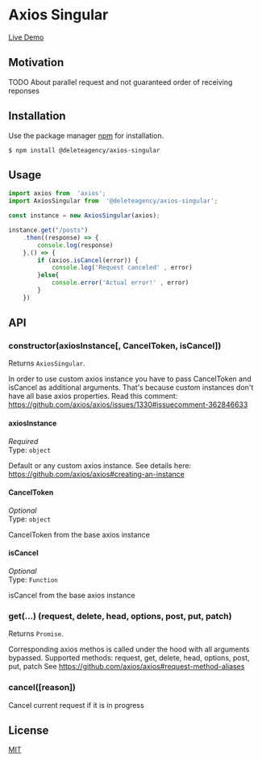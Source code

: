 # Axios Singular

[Live Demo](https://delete-agency.github.io/axios-singular/)

## Motivation

TODO About parallel request and not guaranteed order of receiving reponses

## Installation

Use the package manager [npm](https://docs.npmjs.com/about-npm/) for installation.

```
$ npm install @deleteagency/axios-singular
```

## Usage

```js
import axios from  'axios';
import AxiosSingular from  '@deleteagency/axios-singular';

const instance = new AxiosSingular(axios);

instance.get("/posts")
    .then((response) => {
        console.log(response)
    },() => {
        if (axios.isCancel(error)) {
            console.log('Request canceled' , error)
        }else{
            console.error('Actual error!' , error)
        }
    })
```

## API

### constructor(axiosInstance[, CancelToken, isCancel])

Returns `AxiosSingular`.

In order to use custom axios instance you have to pass CancelToken and isCancel as additional arguments.
That's because custom instances don't have all base axios properties. Read this comment: https://github.com/axios/axios/issues/1330#issuecomment-362846633

#### axiosInstance

*Required*<br>
Type: `object`

Default or any custom axios instance. See details here: https://github.com/axios/axios#creating-an-instance

#### CancelToken

*Optional*<br>
Type: `object`

CancelToken from the base axios instance

#### isCancel

*Optional*<br>
Type: `Function`

isCancel from the base axios instance

### get(...) (request, delete, head, options, post, put, patch)

Returns `Promise`.

Corresponding axios methos is called under the hood with all arguments bypassed. Supported methods: request, get, delete, head, options, post, put, patch
See https://github.com/axios/axios#request-method-aliases

### cancel([reason])

Cancel current request if it is in progress

## License
[MIT](https://choosealicense.com/licenses/mit/)